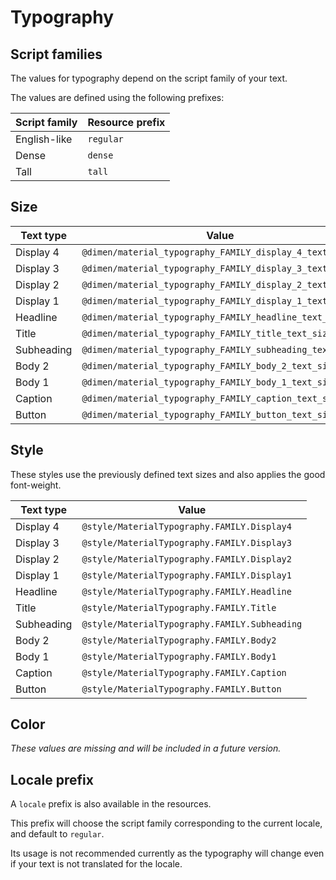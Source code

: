 # Typography

## Script families

The values for typography depend on the script family of your text.

The values are defined using the following prefixes:

| Script family | Resource prefix |
| ------------- | --------------- |
| English-like  | `regular`       |
| Dense         | `dense`         |
| Tall          | `tall`          |


## Size

| Text type  | Value |
| ---------- | ----- |
| Display 4  | `@dimen/material_typography_FAMILY_display_4_text_size`  |
| Display 3  | `@dimen/material_typography_FAMILY_display_3_text_size`  |
| Display 2  | `@dimen/material_typography_FAMILY_display_2_text_size`  |
| Display 1  | `@dimen/material_typography_FAMILY_display_1_text_size`  |
| Headline   | `@dimen/material_typography_FAMILY_headline_text_size`   |
| Title      | `@dimen/material_typography_FAMILY_title_text_size`      |
| Subheading | `@dimen/material_typography_FAMILY_subheading_text_size` |
| Body 2     | `@dimen/material_typography_FAMILY_body_2_text_size`     |
| Body 1     | `@dimen/material_typography_FAMILY_body_1_text_size`     |
| Caption    | `@dimen/material_typography_FAMILY_caption_text_size`    |
| Button     | `@dimen/material_typography_FAMILY_button_text_size`     |


## Style

These styles use the previously defined text sizes and also applies the good font-weight.

| Text type  | Value |
| ---------- | ----- |
| Display 4  | `@style/MaterialTypography.FAMILY.Display4`   |
| Display 3  | `@style/MaterialTypography.FAMILY.Display3`   |
| Display 2  | `@style/MaterialTypography.FAMILY.Display2`   |
| Display 1  | `@style/MaterialTypography.FAMILY.Display1`   |
| Headline   | `@style/MaterialTypography.FAMILY.Headline`   |
| Title      | `@style/MaterialTypography.FAMILY.Title`      |
| Subheading | `@style/MaterialTypography.FAMILY.Subheading` |
| Body 2     | `@style/MaterialTypography.FAMILY.Body2`      |
| Body 1     | `@style/MaterialTypography.FAMILY.Body1`      |
| Caption    | `@style/MaterialTypography.FAMILY.Caption`    |
| Button     | `@style/MaterialTypography.FAMILY.Button`     |


## Color

*These values are missing and will be included in a future version.*


## Locale prefix

A `locale` prefix is also available in the resources.

This prefix will choose the script family corresponding to the current locale, and default to `regular`.

Its usage is not recommended currently as the typography will change even if your text is not translated for the locale.

